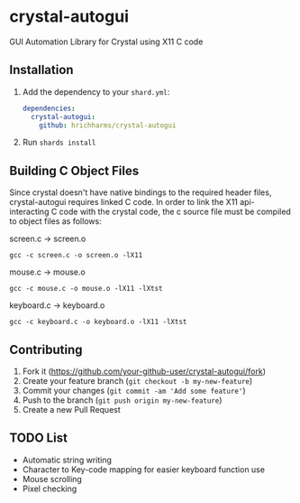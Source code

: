 # crystal-autogui

GUI Automation Library for Crystal using X11 C code

## Installation

1. Add the dependency to your `shard.yml`:

   ```yaml
   dependencies:
     crystal-autogui:
       github: hrichharms/crystal-autogui
   ```

2. Run `shards install`

## Building C Object Files
Since crystal doesn't have native bindings to the required header files, crystal-autogui requires linked C code. In order to link the X11 api-interacting C code with the crystal code, the c source file must be compiled to object files as follows:


screen.c -> screen.o

`gcc -c screen.c -o screen.o -lX11`


mouse.c -> mouse.o

`gcc -c mouse.c -o mouse.o -lX11 -lXtst`


keyboard.c -> keyboard.o

`gcc -c keyboard.c -o keyboard.o -lX11 -lXtst`

## Contributing

1. Fork it (<https://github.com/your-github-user/crystal-autogui/fork>)
2. Create your feature branch (`git checkout -b my-new-feature`)
3. Commit your changes (`git commit -am 'Add some feature'`)
4. Push to the branch (`git push origin my-new-feature`)
5. Create a new Pull Request

## TODO List
- Automatic string writing
- Character to Key-code mapping for easier keyboard function use
- Mouse scrolling
- Pixel checking
